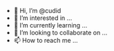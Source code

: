 - 👋 Hi, I’m @cudid
- 👀 I’m interested in ...
- 🌱 I’m currently learning ...
- 💞️ I’m looking to collaborate on ...
- 📫 How to reach me ...

<!---
cudid/cudid is a ✨ special ✨ repository because its `README.md` (this file) appears on your GitHub profile.
You can click the Preview link to take a look at your changes.
--->
